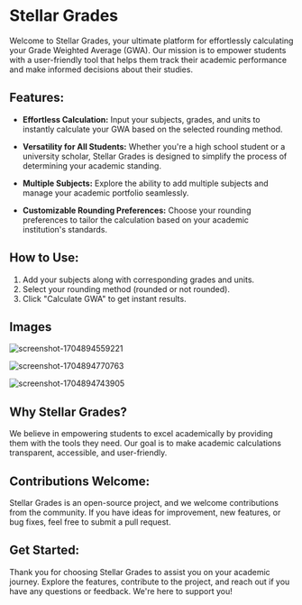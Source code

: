 # Stellar Grades

Welcome to Stellar Grades, your ultimate platform for effortlessly calculating your Grade Weighted Average (GWA). Our mission is to empower students with a user-friendly tool that helps them track their academic performance and make informed decisions about their studies.

## Features:

- **Effortless Calculation:** Input your subjects, grades, and units to instantly calculate your GWA based on the selected rounding method.
  
- **Versatility for All Students:** Whether you're a high school student or a university scholar, Stellar Grades is designed to simplify the process of determining your academic standing.
  
- **Multiple Subjects:** Explore the ability to add multiple subjects and manage your academic portfolio seamlessly.
  
- **Customizable Rounding Preferences:** Choose your rounding preferences to tailor the calculation based on your academic institution's standards.

## How to Use:

1. Add your subjects along with corresponding grades and units.
2. Select your rounding method (rounded or not rounded).
3. Click "Calculate GWA" to get instant results.

## Images
![screenshot-1704894559221](https://github.com/jonnelmlique/StellarGrades/assets/145328042/1c07ec1c-3587-4243-97a9-184da29156b6)

![screenshot-1704894770763](https://github.com/jonnelmlique/StellarGrades/assets/145328042/aaaf9d52-31aa-4773-96e1-21663805968b)


![screenshot-1704894743905](https://github.com/jonnelmlique/StellarGrades/assets/145328042/89e88962-e850-40a2-99ac-c998b0057cfa)

## Why Stellar Grades?

We believe in empowering students to excel academically by providing them with the tools they need. Our goal is to make academic calculations transparent, accessible, and user-friendly.

## Contributions Welcome:

Stellar Grades is an open-source project, and we welcome contributions from the community. If you have ideas for improvement, new features, or bug fixes, feel free to submit a pull request.

## Get Started:

Thank you for choosing Stellar Grades to assist you on your academic journey. Explore the features, contribute to the project, and reach out if you have any questions or feedback. We're here to support you!
